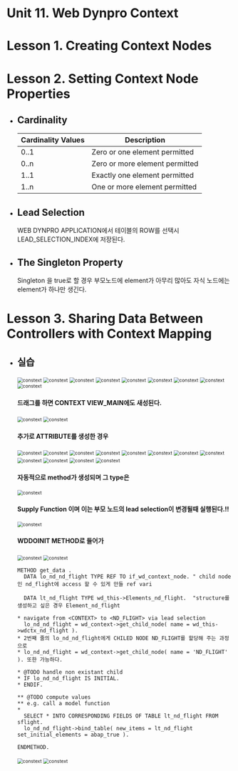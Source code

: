 # Unit 11. Web Dynpro Context







# Lesson 1. Creating Context Nodes















# Lesson 2. Setting Context Node Properties





* ## Cardinality

  | Cardinality Values | Description                    |
  | ------------------ | ------------------------------ |
  | 0..1               | Zero or one element permitted  |
  | 0..n               | Zero or more element permitted |
  | 1..1               | Exactly one element permitted  |
  | 1..n               | One or more element permitted  |

  





* ## Lead Selection

  WEB DYNPRO APPLICATION에서 테이블의 ROW를 선택시 LEAD_SELECTION_INDEX에 저장된다.





* ## The Singleton Property

  

  Singleton 을 true로 할 경우 부모노드에 element가 아무리 많아도 자식 노드에는 element가 하나만 생긴다.





# Lesson 3. Sharing Data Between Controllers with Context Mapping











* ## 실습

  <img src="img/constext1.png" alt="constext" style="zoom:75%;" />

  <img src="img/constext2.png" alt="constext" style="zoom:75%;" />

  <img src="img/constext3.png" alt="constext" style="zoom:75%;" />

  <img src="img/constext4.png" alt="constext" style="zoom:75%;" />

  <img src="img/constext5.png" alt="constext" style="zoom:75%;" />

  <img src="img/constext6.png" alt="constext" style="zoom:75%;" />

  <img src="img/constext7.png" alt="constext" style="zoom:75%;" />

  <img src="img/constext8.png" alt="constext" style="zoom:75%;" />

  <img src="img/constext9.png" alt="constext" style="zoom:75%;" />

  #### 드래그를 하면 CONTEXT VIEW_MAIN에도 새성된다.

  <img src="img/constext10.png" alt="constext" style="zoom:75%;" />

  <img src="img/constext11.png" alt="constext" style="zoom:75%;" />

  #### 추가로 ATTRIBUTE를 생성한 경우

  <img src="img/constext12.png" alt="constext" style="zoom:75%;" />

  <img src="img/constext13.png" alt="constext" style="zoom:75%;" />

  <img src="img/constext14.png" alt="constext" style="zoom:75%;" />

  <img src="img/constext15.png" alt="constext" style="zoom:75%;" />

  <img src="img/constext16.png" alt="constext" style="zoom:75%;" />

  <img src="img/constext17.png" alt="constext" style="zoom:75%;" />

  <img src="img/constext18.png" alt="constext" style="zoom:75%;" />

  <img src="img/constext19.png" alt="constext" style="zoom:75%;" />

  <img src="img/constext20.png" alt="constext" style="zoom:75%;" />

  <img src="img/constext21.png" alt="constext" style="zoom:75%;" />

  <img src="img/constext22.png" alt="constext" style="zoom:75%;" />

  

  <img src="img/constext23.png" alt="constext" style="zoom:75%;" />

  #### 자동적으로 method가 생성되며 그 type은 

  <img src="img/constext24.png" alt="constext" style="zoom:75%;" />

  #### Supply Function 이며 이는 부모 노드의 lead selection이 변경될때 실행된다.!!

  <img src="img/constext25.png" alt="constext" style="zoom:75%;" />

  #### WDDOINIT METHOD로 들어가

  <img src="img/constext26.png" alt="constext" style="zoom:75%;" />

  <img src="img/constext27.png" alt="constext" style="zoom:75%;" />

  ```ABAP
  METHOD get_data .
    DATA lo_nd_nd_flight TYPE REF TO if_wd_context_node. " child node 인 nd_flight에 access 할 수 있게 만들 ref vari
  
    DATA lt_nd_flight TYPE wd_this->Elements_nd_flight.  "structure를 생성하고 싶은 경우 Element_nd_flight
  
  * navigate from <CONTEXT> to <ND_FLIGHT> via lead selection
    lo_nd_nd_flight = wd_context->get_child_node( name = wd_this->wdctx_nd_flight ).
  * 2번째 줄의 lo_nd_nd_flight에게 CHILED NODE ND_FLIGHT를 할당해 주는 과정으로
  * lo_nd_nd_flight = wd_context->get_child_node( name = 'ND_FLIGHT' ). 또한 가능하다.
  
  * @TODO handle non existant child
  * IF lo_nd_nd_flight IS INITIAL.
  * ENDIF.
  
  ** @TODO compute values
  ** e.g. call a model function
  *
    SELECT * INTO CORRESPONDING FIELDS OF TABLE lt_nd_flight FROM sflight.
    lo_nd_nd_flight->bind_table( new_items = lt_nd_flight set_initial_elements = abap_true ).
  
  ENDMETHOD.
  ```

  <img src="img/constext28.png" alt="constext" style="zoom:75%;" />

  <img src="img/constext29.png" alt="constext" style="zoom:75%;" />